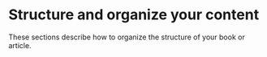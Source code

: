 # Structure and organize your content

These sections describe how to organize the structure of your book or article.

```{tableofcontents}
```

